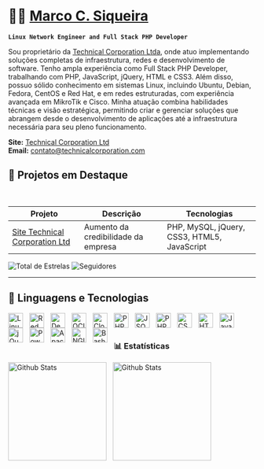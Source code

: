 # 👨‍💻 [Marco C. Siqueira](https://linkedin.com/in/marcosiq)
**`Linux Network Engineer and Full Stack PHP Developer`**

Sou proprietário da [Technical Corporation Ltda](https://technicalcorporation.com.br), onde atuo implementando soluções completas de infraestrutura, redes e desenvolvimento de software. Tenho ampla experiência como Full Stack PHP Developer, trabalhando com PHP, JavaScript, jQuery, HTML e CSS3. Além disso, possuo sólido conhecimento em sistemas Linux, incluindo Ubuntu, Debian, Fedora, CentOS e Red Hat, e em redes estruturadas, com experiência avançada em MikroTik e Cisco. Minha atuação combina habilidades técnicas e visão estratégica, permitindo criar e gerenciar soluções que abrangem desde o desenvolvimento de aplicações até a infraestrutura necessária para seu pleno funcionamento.

**Site:** [Technical Corporation Ltd](https://technicalcorporation.com.br)<br/>
**Email:** contato@technicalcorporation.com
<br style="clear: both" />

## 🚀 Projetos em Destaque
<br style="clear: both" />

| Projeto | Descrição | Tecnologias |
|---|---|---|
| [Site Technical Corporation Ltd](https://technicalcorporation.com.br) | Aumento da credibilidade da empresa | PHP, MySQL, jQuery, CSS3, HTML5, JavaScript |

<p align="left">
  <a href="https://github.com/marcosiqueira?tab=repositories&sort=stargazers" style="text-decoration: none;">
    <img alt="Total de Estrelas" title="Total de estrelas no Github" src="https://custom-icon-badges.demolab.com/github/stars/marcosiqueira?color=55960c&style=for-the-badge&labelColor=488207&logo=star&label=Estrelas" />
  </a>
  <a href="https://github.com/marcosiqueira?tab=followers" style="text-decoration: none;">
    <img alt="Seguidores" title="Siga-me no Github" src="https://custom-icon-badges.demolab.com/github/followers/marcosiqueira?color=236ad3&labelColor=1155ba&style=for-the-badge&logo=github&label=Seguidores&logoColor=white" />
  </a>
</p>

---

## 🧰 Linguagens e Tecnologias
<img
  align="left"
  alt="Linux"
  title="Linux"
  width="30px"
  style="padding-right: 10px;"
  src="https://cdn.jsdelivr.net/gh/devicons/devicon@latest/icons/linux/linux-original.svg" 
/>

<img
  align="left"
  alt="Red Hat"
  title="Red Hat Enterprise Linux"
  width="30px"
  style="padding-right: 10px;"
  src="https://cdn.jsdelivr.net/gh/devicons/devicon@latest/icons/redhat/redhat-original.svg" 
/>

<img
  align="left"
  alt="Debian"
  title="Debian"
  width="30px"
  style="padding-right: 10px;"
  src="https://cdn.jsdelivr.net/gh/devicons/devicon@latest/icons/debian/debian-original-wordmark.svg" 
/>

<img
  align="left"
  alt="OCI"
  title="Oracle Cloud"
  width="30px"
  style="padding-right: 10px;"
  src="https://cdn.jsdelivr.net/gh/devicons/devicon@latest/icons/oracle/oracle-original.svg" 
/>

<img
  align="left"
  alt="CloudFlare"
  title="CloudFlare"
  width="30px"
  style="padding-right: 10px;"
  src="https://cdn.jsdelivr.net/gh/devicons/devicon@latest/icons/cloudflare/cloudflare-original.svg" 
/>

<img
  align="left"
  alt="PHP"
  title="Full Stack PHP Developer"
  width="30px"
  style="padding-right: 10px;"
  src="https://cdn.jsdelivr.net/gh/devicons/devicon@latest/icons/php/php-original.svg" 
/>

<img
  align="left"
  alt="JSON"
  title="JSON"
  width="30px"
  style="padding-right: 10px;"
  src="https://cdn.jsdelivr.net/gh/devicons/devicon@latest/icons/json/json-original.svg" 
/>

<img
  align="left"
  alt="PHPStorm"
  title="Full Stack PHP Developer"
  width="30px"
  style="padding-right: 10px;"
  src="https://cdn.jsdelivr.net/gh/devicons/devicon@latest/icons/phpstorm/phpstorm-original.svg" 
/>

<img
  align="left"
  alt="CSS"
  title="CSS"
  width="30px"
  style="padding-right: 10px;"
  src="https://cdn.jsdelivr.net/gh/devicons/devicon@latest/icons/css3/css3-original.svg" 
/>

<img
  align="left"
  alt="HTML5"
  title="HTML5"
  width="30px"
  style="padding-right: 10px;"
  src="https://cdn.jsdelivr.net/gh/devicons/devicon@latest/icons/html5/html5-original.svg" 
/>

<img
  align="left"
  alt="JavaScript"
  title="JavaScript"
  width="30px"
  style="padding-right: 10px;"
  src="https://cdn.jsdelivr.net/gh/devicons/devicon@latest/icons/javascript/javascript-original.svg" 
/>

<img
  align="left"
  alt="jQuery"
  title="jQuery"
  width="30px"
  style="padding-right: 10px;"
  src="https://cdn.jsdelivr.net/gh/devicons/devicon@latest/icons/jquery/jquery-original-wordmark.svg" 
/>

<img
  align="left"
  alt="PowerShell"
  title="PowerShell"
  width="30px"
  style="padding-right: 10px;"
  src="https://cdn.jsdelivr.net/gh/devicons/devicon@latest/icons/powershell/powershell-original.svg" 
/>

<img
  align="left"
  alt="Apache"
  title="Apache"
  width="30px"
  style="padding-right: 10px;"
  src="https://cdn.jsdelivr.net/gh/devicons/devicon@latest/icons/apache/apache-original.svg" 
/>

<img
  align="left"
  alt="NGINX"
  title="NGINX"
  width="30px"
  style="padding-right: 10px;"
  src="https://cdn.jsdelivr.net/gh/devicons/devicon@latest/icons/nginx/nginx-original.svg" 
/>

<img
  align="left"
  alt="Bash"
  title="Bash"
  width="30px"
  style="padding-right: 10px;"
  src="https://cdn.jsdelivr.net/gh/devicons/devicon@latest/icons/bash/bash-original.svg" 
/>

<br/>
<br/>

### 📊 Estatísticas

<img
  align="left"
  alt="Github Stats"
  height="200"
  style="padding-right: 10px;"
  src="https://github-readme-stats.vercel.app/api?username=marcosiqueira&show_icons=true&include_all_commits=true&locale=pt-br" 
/>

<img
  align="left"
  alt="Github Stats"
  height="200"
  src="https://github-readme-stats.vercel.app/api/top-langs/?username=marcosiqueira&custom_title=Tecnologias&langs_count=6&layout=compact" 
/>
